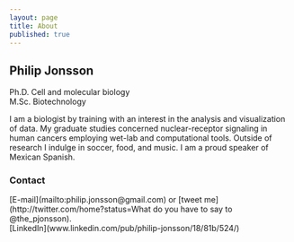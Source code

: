 ```yaml
---
layout: page
title: About
published: true
---
```


<h2>Philip Jonsson</h2>
Ph.D. Cell and molecular biology
<br>M.Sc. Biotechnology

I am a biologist by training with an interest in the analysis and visualization of data. My graduate studies concerned nuclear-receptor signaling in human cancers employing wet-lab and computational tools. Outside of research I indulge in soccer, food, and music. I am a proud speaker of Mexican Spanish.


<h3>Contact</h3>
[E-mail](mailto:philip.jonsson@gmail.com) or [tweet me](http://twitter.com/home?status=What do you have to say to @the_pjonsson).
<br>[LinkedIn](www.linkedin.com/pub/philip-jonsson/18/81b/524/)
